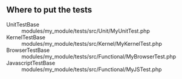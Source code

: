 <h2>Where to put the tests</h2>
          <dl>
<dt>UnitTestBase</dt>
            <dd>modules/my_module/tests/src/Unit/MyUnitTest.php</dd>
            <dt>KernelTestBase</dt>
            <dd>modules/my_module/tests/src/Kernel/MyKernelTest.php</dd>
            <dt>BrowserTestBase</dt>
            <dd>modules/my_module/tests/src/Functional/MyBrowserTest.php</dd>
            <dt>JavascriptTestBase</dt>
            <dd>modules/my_module/tests/src/Functional/MyJSTest.php</dd>
          </dl>